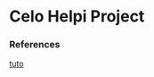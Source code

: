 # Celo Helpi Project
### References
[tuto](https://docs.google.com/document/d/13LWLrWzZ34M0ldWGeDANcWxw9nEWk3AX3VwXRBIOs1M/edit)
<!--stackedit_data:
eyJoaXN0b3J5IjpbMjAzOTkyNTkzOCwxMDg0MjE0NjMxLC0xND
EyODEyNjQ5LC01NjIxMzYzMSwtNTIyMzAzMDQwXX0=
-->